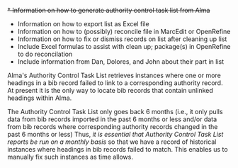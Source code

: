~~* Information on how to generate authority control task list from Alma~~
* Information on how to export list as Excel file
* Information on how to (possibly) reconcile file in MarcEdit or OpenRefine
* Information on how to fix or dismiss records on list after cleaning up list
* Include Excel formulas to assist with clean up; package(s) in OpenRefine to do reconcilation
* Include information from Dan, Dolores, and John about their part in list

Alma's Authority Control Task List retrieves instances where one or more headings in a bib record failed to link to a corresponding authority record.  At present it is the only way to locate bib records that contain unlinked headings within Alma.

The Authority Control Task List only goes back 6 months (i.e., it only pulls data from bib records imported in the past 6 months or less and/or data from bib records where corresponding authority records changed in the past 6 months or less)  Thus, *it is essential that Authority Control Task List reports be run on a monthly basis* so that we have a record of historical instances where headings in bib records failed to match.  This enables us to manually fix such instances as time allows.
